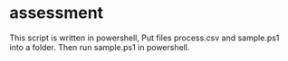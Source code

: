 # assessment

This script is written in powershell,  Put files process.csv and sample.ps1 into a folder.  Then run sample.ps1 in powershell.
